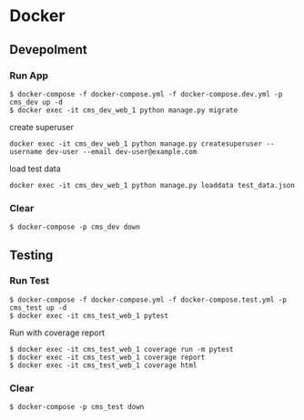 # Docker

## Devepolment

### Run App

```
$ docker-compose -f docker-compose.yml -f docker-compose.dev.yml -p cms_dev up -d
$ docker exec -it cms_dev_web_1 python manage.py migrate
```

create superuser

```
docker exec -it cms_dev_web_1 python manage.py createsuperuser --username dev-user --email dev-user@example.com
```

load test data

```
docker exec -it cms_dev_web_1 python manage.py loaddata test_data.json
```

### Clear

```
$ docker-compose -p cms_dev down
```

## Testing

### Run Test

```
$ docker-compose -f docker-compose.yml -f docker-compose.test.yml -p cms_test up -d
$ docker exec -it cms_test_web_1 pytest
```

Run with coverage report

```
$ docker exec -it cms_test_web_1 coverage run -m pytest
$ docker exec -it cms_test_web_1 coverage report
$ docker exec -it cms_test_web_1 coverage html
```

### Clear

```
$ docker-compose -p cms_test down
```
